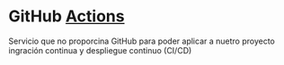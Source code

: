 # GitHub [Actions](https://github.com/features/actions)

Servicio que no proporcina GitHub para poder aplicar a nuetro proyecto ingración continua y despliegue continuo (CI/CD)
